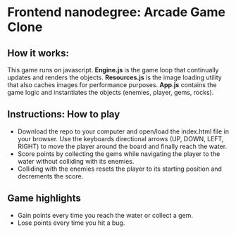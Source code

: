 # Frontend nanodegree: Arcade Game Clone

## How it works:

This game runs on javascript. **Engine.js** is the game loop that continually updates and renders the objects. 
**Resources.js** is the image loading utility that also caches images for performance purposes. 
**App.js** contains the game logic and instantiates the objects (enemies, player, gems, rocks).

## Instructions: How to play

- Download the repo to your computer and open/load the index.html file in your browser. Use the keyboards directional arrows (UP, DOWN,     LEFT, RIGHT) to move the player around the board and finally reach the water.
- Score points by collecting the gems while navigating the player to the water without colliding with its enemies. 
- Colliding with the enemies resets the player to its starting position and decrements the score.

## Game highlights

- Gain points every time you reach the water or collect a gem.
- Lose points every time you hit a bug.
